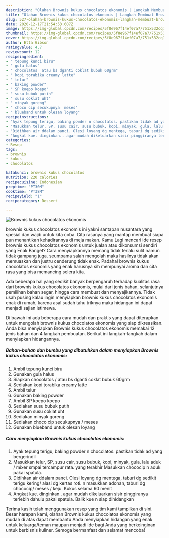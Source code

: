 ```yaml
---
description: "Olahan Brownis kukus chocolatos ekonomis | Langkah Membuat Brownis kukus chocolatos ekonomis Yang Sempurna"
title: "Olahan Brownis kukus chocolatos ekonomis | Langkah Membuat Brownis kukus chocolatos ekonomis Yang Sempurna"
slug: 527-olahan-brownis-kukus-chocolatos-ekonomis-langkah-membuat-brownis-kukus-chocolatos-ekonomis-yang-sempurna
date: 2020-12-17T21:54:53.607Z
image: https://img-global.cpcdn.com/recipes/5f8e967f14ef07a7/751x532cq70/brownis-kukus-chocolatos-ekonomis-foto-resep-utama.jpg
thumbnail: https://img-global.cpcdn.com/recipes/5f8e967f14ef07a7/751x532cq70/brownis-kukus-chocolatos-ekonomis-foto-resep-utama.jpg
cover: https://img-global.cpcdn.com/recipes/5f8e967f14ef07a7/751x532cq70/brownis-kukus-chocolatos-ekonomis-foto-resep-utama.jpg
author: Etta Gibson
ratingvalue: 4.7
reviewcount: 12
recipeingredient:
- " tepung kunci biru"
- " gula halus"
- " chocolatos  atau bs dganti coklat bubuk 60grm"
- " kopi torabika creamy latte"
- " telur"
- " baking powder"
- " SP koepo koepo"
- " susu bubuk putih"
- " susu coklat uht"
- " minyak goreng"
- " choco cip secukupnya  meses"
- " blueband untuk olesan loyang"
recipeinstructions:
- "Ayak tepung terigu, baking powder n chocolatos. pastikan tidak ad yang bergerindil"
- "Masukkan telur, SP, susu cair, susu bubuk, kopi, minyak, gula. lalu aduk / mixer smpai tercampur rata. yang terakhir Masukkan chococip n aduk pakai spatula."
- "Didihkan air ddalam panci. Olesi loyang dg mentega, taburi dg sedikit terigu kering/ alasi dg kertas roti. n masukkan adonan, taburi dg chococip/ meses / keju. Kukus selama 60 menit"
- "Angkat kue. dinginkan.. agar mudah dikeluarkan sisir pinggiranya terlebih dahulu pakai spatula. Balik kue n siap dihidangkan"
categories:
- Resep
tags:
- brownis
- kukus
- chocolatos

katakunci: brownis kukus chocolatos 
nutrition: 220 calories
recipecuisine: Indonesian
preptime: "PT30M"
cooktime: "PT38M"
recipeyield: "1"
recipecategory: Dessert

---
```



![Brownis kukus chocolatos ekonomis](https://img-global.cpcdn.com/recipes/5f8e967f14ef07a7/751x532cq70/brownis-kukus-chocolatos-ekonomis-foto-resep-utama.jpg)


brownis kukus chocolatos ekonomis ini yakni santapan nusantara yang spesial dan wajib untuk kita coba. Cita rasanya yang mantap membuat siapa pun menantikan kehadirannya di meja makan.
Kamu Lagi mencari ide resep brownis kukus chocolatos ekonomis untuk jualan atau dikonsumsi sendiri yang Enak Banget? Cara menyiapkannya memang tidak terlalu sulit namun tidak gampang juga. seumpama salah mengolah maka hasilnya tidak akan memuaskan dan justru cenderung tidak enak. Padahal brownis kukus chocolatos ekonomis yang enak harusnya sih mempunyai aroma dan cita rasa yang bisa memancing selera kita.

Ada beberapa hal yang sedikit banyak berpengaruh terhadap kualitas rasa dari brownis kukus chocolatos ekonomis, mulai dari jenis bahan, selanjutnya pemilihan bahan segar, hingga cara membuat dan menyajikannya. Tidak usah pusing kalau ingin menyiapkan brownis kukus chocolatos ekonomis enak di rumah, karena asal sudah tahu triknya maka hidangan ini dapat menjadi sajian istimewa.




Di bawah ini ada beberapa cara mudah dan praktis yang dapat diterapkan untuk mengolah brownis kukus chocolatos ekonomis yang siap dikreasikan. Anda bisa menyiapkan Brownis kukus chocolatos ekonomis memakai 12 jenis bahan dan 4 langkah pembuatan. Berikut ini langkah-langkah dalam menyiapkan hidangannya.

<!--inarticleads1-->

##### Bahan-bahan dan bumbu yang dibutuhkan dalam menyiapkan Brownis kukus chocolatos ekonomis:

1. Ambil  tepung kunci biru
1. Gunakan  gula halus
1. Siapkan  chocolatos / atau bs dganti coklat bubuk 60grm
1. Sediakan  kopi torabika creamy latte
1. Ambil  telur
1. Gunakan  baking powder
1. Ambil  SP koepo koepo
1. Sediakan  susu bubuk putih
1. Gunakan  susu coklat uht
1. Sediakan  minyak goreng
1. Sediakan  choco cip secukupnya / meses
1. Gunakan  blueband untuk olesan loyang




<!--inarticleads2-->

##### Cara menyiapkan Brownis kukus chocolatos ekonomis:

1. Ayak tepung terigu, baking powder n chocolatos. pastikan tidak ad yang bergerindil
1. Masukkan telur, SP, susu cair, susu bubuk, kopi, minyak, gula. lalu aduk / mixer smpai tercampur rata. yang terakhir Masukkan chococip n aduk pakai spatula.
1. Didihkan air ddalam panci. Olesi loyang dg mentega, taburi dg sedikit terigu kering/ alasi dg kertas roti. n masukkan adonan, taburi dg chococip/ meses / keju. Kukus selama 60 menit
1. Angkat kue. dinginkan.. agar mudah dikeluarkan sisir pinggiranya terlebih dahulu pakai spatula. Balik kue n siap dihidangkan




Terima kasih telah menggunakan resep yang tim kami tampilkan di sini. Besar harapan kami, olahan Brownis kukus chocolatos ekonomis yang mudah di atas dapat membantu Anda menyiapkan hidangan yang enak untuk keluarga/teman maupun menjadi ide bagi Anda yang berkeinginan untuk berbisnis kuliner. Semoga bermanfaat dan selamat mencoba!
